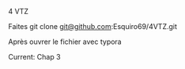 4 VTZ

Faites git clone git@github.com:Esquiro69/4VTZ.git

Après ouvrer le fichier avec typora

Current: Chap 3
